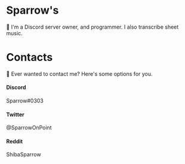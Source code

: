 # Sparrow's #
🐶 I'm a Discord server owner, and programmer. I also transcribe sheet music.

# Contacts #
💬 Ever wanted to contact me? Here's some options for you.

#### Discord ####
Sparrow#0303

#### Twitter ####
@SparrowOnPoint

#### Reddit ####
ShibaSparrow

